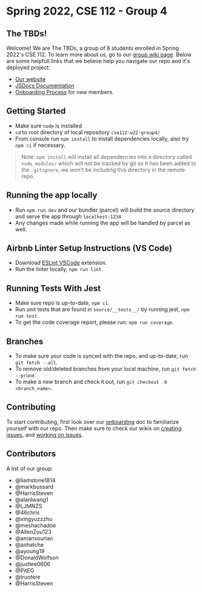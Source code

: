 # Spring 2022, CSE 112 - Group 4

## The TBDs!

Welcome! We are The TBDs, a group of 8 students enrolled in Spring 2022's CSE 112. To learn more about us, go to our [group wiki page](https://github.com/cse112-sp22-group4/Electric-Pomato/wiki). Below are some helpfull links that we believe help you navigate our repo and it's deployed project:

- [Our website](https://cse112-sp22-group4.github.io/Electric-Pomato/)
- [JSDocs Documentation](https://cse112-sp22-group4.github.io/Electric-Pomato/docs/cse112-spr22-group4/0.8.0/index.html)
- [Onboarding Process](https://github.com/cse112-sp22-group4/Electric-Pomato/blob/main/specs/onboard.md) for new members.

## Getting Started
- Make sure `node` is installed
- `cd` to root directory of local repository `cse112-w22-group4/`
- From console run `npm install` to install dependencies locally, also try `npm ci` if necessary.
> Note: `npm install` will install all dependencies into a directory called `node_modules/` which will not be tracked by git so it has been added to the `.gitignore`, we won't be including this directory in the remote repo.

## Running the app locally
- Run `npm run dev` and our bundler (parcel) will build the source directory and serve the app through `localhost:1234`
- Any changes made while running the app will be handled by parcel as well.

## Airbnb Linter Setup Instructions (VS Code)
- Download [ESLint VSCode](https://marketplace.visualstudio.com/items?itemName=dbaeumer.vscode-eslint) extension.
- Run the linter locally, `npm run lint`.

## Running Tests With Jest
- Make sure repo is up-to-date, `npm ci`.
- Run unit tests that are found in `source/__tests__/` by running jest, `npm run test`.
- To get the code coverage report, please run: `npm run coverage`.

## Branches
- To make sure your code is synced with the repo, and up-to-date, run `git fetch --all`.
- To remove old/deleted branches from your local machine, run `git fetch --prune`.
- To make a new branch and check it out, run `git checkout -b <branch_name>`.

## Contributing

To start contributing, first look over our [onboarding](https://github.com/cse112-sp22-group4/Electric-Pomato/blob/main/specs/onboard.md) doc to familiarize yourself with our repo. Then make sure to check our wikis on [creating issues](https://github.com/cse112-sp22-group4/Electric-Pomato/wiki/How-to-Post-an-Issue-on-Github), and [working on issues](https://github.com/cse112-sp22-group4/Electric-Pomato/wiki/How-to-Work-on-an-Issue).

## Contributors

A list of our group:

- @liamstone1814
- @markbussard
- @HarrisSteven
- @alanlwang1
- @LJMNZS
- @46chris
- @xingyuzzzhu
- @meshachadoe
- @AllenZou123
- @amansourian
- @anhatche
- @ayoung19
- @DonaldWolfson
- @justlee0606
- @PitEG
- @truotere
- @HarrisSteven
